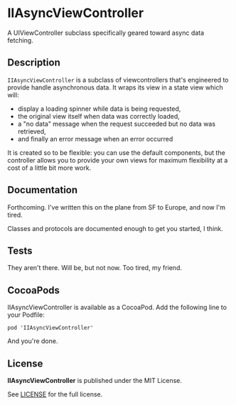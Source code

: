 # IIAsyncViewController

A UIViewController subclass specifically geared toward async data fetching.

## Description

`IIAsyncViewController` is a subclass of viewcontrollers that's engineered to provide  handle asynchronous data. It wraps its view in a state view which will:

* display a loading spinner while data is being requested,
* the original view itself when data was correctly loaded,
* a "no data" message when the request succeeded but no data was retrieved,
* and finally an error message when an error occurred

It is created so to be flexible: you can use the default components, but the controller allows you to provide your own views for maximum flexibility at a cost of a little bit more work.

## Documentation

Forthcoming. I've written this on the plane from SF to Europe, and now I'm tired.

Classes and protocols are documented enough to get you started, I think.

## Tests

They aren't there. Will be, but not now. Too tired, my friend.

## CocoaPods

IIAsyncViewController is available as a CocoaPod. Add the following line to your Podfile:

```
pod 'IIAsyncViewController'
```

And you're done.

## License

**IIAsyncViewController** is published under the MIT License.

See [LICENSE](LICENSE) for the full license.
